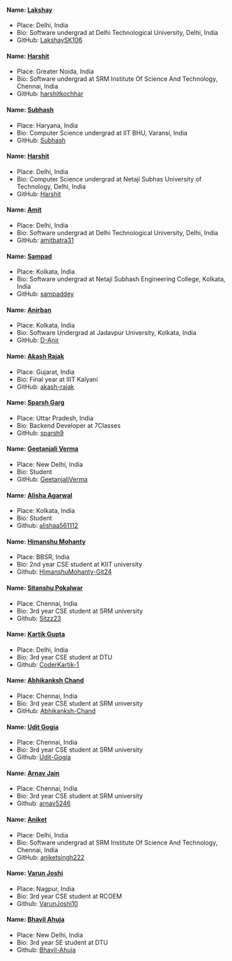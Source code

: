 #### Name: [Lakshay](https://github.com/LakshaySK106)

- Place: Delhi, India
- Bio: Software undergrad at Delhi Technological University, Delhi, India
- GitHub: [LakshaySK106](https://github.com/LakshaySK106)

#### Name: [Harshit](https://github.com/harshitkochhar)

- Place: Greater Noida, India
- Bio: Software undergrad at SRM Institute Of Science And Technology, Chennai, India
- GitHub: [harshitkochhar](https://github.com/harshitkochhar)

#### Name: [Subhash](https://github.com/isheoran)
- Place: Haryana, India
- Bio: Computer Science undergrad at IIT BHU, Varansi, India
- GitHub: [Subhash](https://github.com/isheoran)

#### Name: [Harshit](https://github.com/HarshitMittal01)
- Place: Delhi, India
- Bio: Computer Science undergrad at Netaji Subhas University of Technology, Delhi, India
- GitHub: [Harshit](https://github.com/HarshitMittal01)

#### Name: [Amit](https://github.com/amitbatra31)

- Place: Delhi, India
- Bio: Software undergrad at Delhi Technological University, Delhi, India
- GitHub: [amitbatra31](https://github.com/amitbatra31)

#### Name: [Sampad](https://github.com/sampaddey)

- Place: Kolkata, India
- Bio: Software undergrad at Netaji Subhash Engineering College, Kolkata, India
- GitHub: [sampaddey](https://github.com/sampaddey)

#### Name: [Anirban](https://github.com/D-Anir)

- Place: Kolkata, India
- Bio: Software Undergrad at Jadavpur University, Kolkata, India
- GitHub: [D-Anir](https://github.com/D-Anir)

#### Name: [Akash Rajak](https://github.com/akash-rajak)

- Place: Gujarat, India
- Bio: Final year at IIIT Kalyani
- GitHub: [akash-rajak](https://github.com/akash-rajak)

#### Name: [Sparsh Garg](https://github.com/sparsh9)

- Place: Uttar Pradesh, India
- Bio: Backend Developer at 7Classes
- GitHub: [sparsh9](https://github.com/sparsh9)

#### Name: [Geetanjali Verma](https://github.com/geetanjaliverma)

- Place: New Delhi, India
- Bio: Student
- GitHub: [GeetanjaliVerma](https://github.com/geetanjaliverma)

#### Name: [Alisha Agarwal](https://github.com/alishaa561112)

- Place: Kolkata, India
- Bio: Student
- Github: [alishaa561112](https://github.com/alishaa561112)

#### Name: [Himanshu Mohanty](https://github.com/HimanshuMohanty-Git24)

- Place: BBSR, India
- Bio: 2nd year CSE student at KIIT university
- Github: [HimanshuMohanty-Git24](https://github.com/HimanshuMohanty-Git24)

#### Name: [Sitanshu Pokalwar](https://github.com/Sitzz23)

- Place: Chennai, India
- Bio: 3rd year CSE student at SRM university
- Github: [Sitzz23](https://github.com/Sitzz23)

#### Name: [Kartik Gupta](https://github.com/CoderKartik-1)

- Place: Delhi, India
- Bio: 3rd year CSE student at DTU
- Github: [CoderKartik-1](https://github.com/CoderKartik-1)


#### Name: [Abhikanksh Chand](https://github.com/Abhikanksh-Chand)
- Place: Chennai, India
- Bio: 3rd year CSE student at SRM university
- GitHub: [Abhikanksh-Chand](https://github.com/Abhikanksh-Chand)


#### Name: [Udit Gogia](https://github.com/Udit-Gogia)

- Place: Chennai, India
- Bio: 3rd year CSE student at SRM university
- Github: [Udit-Gogia](https://github.com/Udit-Gogia)

#### Name: [Arnav Jain](https://github.com/arnav5246)

- Place: Chennai, India
- Bio: 3rd year CSE student at SRM university
- Github: [arnav5246](https://github.com/arnav5246)

#### Name: [Aniket](https://github.com/aniketsingh222)

- Place:  Delhi, India
- Bio: Software undergrad at SRM Institute Of Science And Technology, Chennai, India
- GitHub: [aniketsingh222](https://github.com/aniketsingh222)

#### Name: [Varun Joshi](https://github.com/VarunJoshi10)

- Place: Nagpur, India
- Bio: 3rd year CSE student at RCOEM
- Github: [VarunJoshi10](https://github.com/VarunJoshi10)

#### Name: [Bhavil Ahuja](https://github.com/Bhavil-Ahuja)

- Place: New Delhi, India
- Bio: 3rd year SE student at DTU
- Github: [Bhavil-Ahuja](https://github.com/Bhavil-Ahuja)